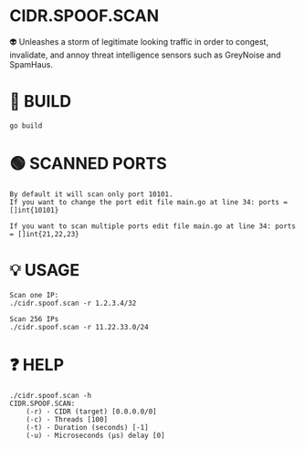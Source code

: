 # CIDR.SPOOF.SCAN
👽 Unleashes a storm of legitimate looking traffic in order to congest, invalidate, and annoy threat intelligence sensors such as GreyNoise and SpamHaus.

# 🚧 BUILD
```go build```

# 🟢 SCANNED PORTS
```
By default it will scan only port 10101.
If you want to change the port edit file main.go at line 34: ports = []int{10101}

If you want to scan multiple ports edit file main.go at line 34: ports = []int{21,22,23}
```

# 💡 USAGE
```
Scan one IP:
./cidr.spoof.scan -r 1.2.3.4/32

Scan 256 IPs
./cidr.spoof.scan -r 11.22.33.0/24
```

# ❓ HELP
```
./cidr.spoof.scan -h
CIDR.SPOOF.SCAN:
    (-r) - CIDR (target) [0.0.0.0/0]
    (-c) - Threads [100]
    (-t) - Duration (seconds) [-1]
    (-u) - Microseconds (μs) delay [0]
```
